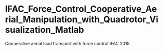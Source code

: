 # IFAC_Force_Control_Cooperative_Aerial_Manipulation_with_Quadrotor_Visualization_Matlab
Cooperative aerial load transport with force control IFAC 2018
